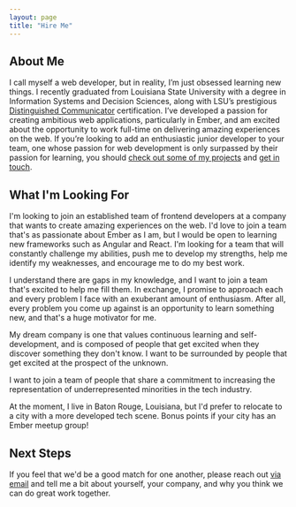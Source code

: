 ```yaml
---
layout: page
title: "Hire Me"
---
```


## About Me
I call myself a web developer, but in reality, I’m just obsessed learning new things. I recently graduated from Louisiana State University with a degree in Information Systems and Decision Sciences, along with LSU’s prestigious [Distinguished Communicator](http://sites01.lsu.edu/wp/cxc/distinguished-communicators/) certification. I’ve developed a passion for creating ambitious web applications, particularly in Ember, and am excited about the opportunity to work full-time on delivering amazing experiences on the web. If you’re looking to add an enthusiastic junior developer to your team, one whose passion for web development is only surpassed by their passion for learning, you should [check out some of my projects](/projects) and [get in touch](http://www.google.com/recaptcha/mailhide/d?k=01ZGES3iSWmUwr35sEbB8-VA==&c=rYCMJbZWWqZjEcPXkTRif-L6GYgEQfy9Xfc0Su1jXzA=).

## What I'm Looking For
I'm looking to join an established team of frontend developers at a company that wants to create amazing experiences on the web. I'd love to join a team that's as passionate about Ember as I am, but I would be open to learning new frameworks such as Angular and React. I'm looking for a team that will constantly challenge my abilities, push me to develop my strengths, help me identify my weaknesses, and encourage me to do my best work.

I understand there are gaps in my knowledge, and I want to join a team that's excited to help me fill them. In exchange, I promise to approach each and every problem I face with an exuberant amount of enthusiasm. After all, every problem you come up against is an opportunity to learn something new, and that's a huge motivator for me.

My dream company is one that values continuous learning and self-development, and is composed of people that get excited when they discover something they don't know. I want to be surrounded by people that get excited at the prospect of the unknown.

I want to join a team of people that share a commitment to increasing the representation of underrepresented minorities in the tech industry.

At the moment, I live in Baton Rouge, Louisiana, but I'd prefer to relocate to a city with a more developed tech scene. Bonus points if your city has an Ember meetup group!

## Next Steps
If you feel that we'd be a good match for one another, please reach out [via email](http://www.google.com/recaptcha/mailhide/d?k=01ZGES3iSWmUwr35sEbB8-VA==&c=rYCMJbZWWqZjEcPXkTRif-L6GYgEQfy9Xfc0Su1jXzA=) and tell me a bit about yourself, your company, and why you think we can do great work together.